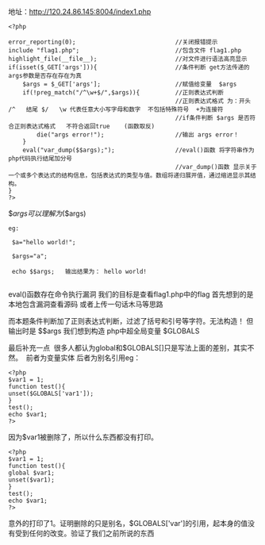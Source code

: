 地址：http://120.24.86.145:8004/index1.php </br>

````
<?php  

error_reporting(0);                            //关闭报错提示
include "flag1.php";                           //包含文件 flag1.php
highlight_file(__file__);                      //对文件进行语法高亮显示
if(isset($_GET['args'])){                      //条件判断 get方法传递的args参数是否存在存在为真
    $args = $_GET['args'];                     //赋值给变量  $args
    if(!preg_match("/^\w+$/",$args)){          //正则表达式判断
                                               //正则表达式格式 为：开头 /^   结尾 $/   \w 代表任意大小写字母和数字  不包括特殊符号  +为连接符 
                                               //if条件判断 $args 是否符合正则表达式格式   不符合返回true    (函数取反) 
        die("args error!");                    //输出 args error！  
    }
    eval("var_dump($$args);");                 //eval()函数 将字符串作为php代码执行结尾加分号    
                                               //var_dump()函数 显示关于一个或多个表达式的结构信息，包括表达式的类型与值。数组将递归展开值，通过缩进显示其结构。
}
?>
````
$$args 可以理解为$($args)    </br>
````
eg:

 $a="hello world!";

 $args="a";

 echo $$args;   输出结果为： hello world! 
 
````

eval()函数存在命令执行漏洞  我们的目标是查看flag1.php中的flag 首先想到的是本地包含漏洞查看源码  或者上传一句话木马等思路 </br>

而本题条件判断加了正则表达式判断，过滤了括号和引号等字符。无法构造！  但输出时是   $$args  我们想到构造 php中超全局变量 $GLOBALS </br>

最后补充一点  很多人都认为global和$GLOBALS[]只是写法上面的差别，其实不然。  前者为变量实体 后者为别名引用eg：
````
<?php
$var1 = 1;
function test(){
unset($GLOBALS['var1']);
}
test();
echo $var1;
?>
````
因为$var1被删除了，所以什么东西都没有打印。
````
<?php
$var1 = 1;
function test(){
global $var1;
unset($var1);
}
test();
echo $var1;
?>
````
意外的打印了1。证明删除的只是别名，$GLOBALS['var']的引用，起本身的值没有受到任何的改变。验证了我们之前所说的东西 


